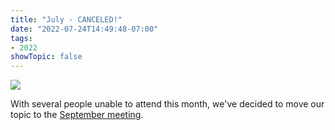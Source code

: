 ```yaml
---
title: "July - CANCELED!"
date: "2022-07-24T14:49:48-07:00"
tags:
- 2022
showTopic: false
---
```


![](/files/DebateIcon.png)

With several people unable to attend this month, we've decided to move our topic to the [September meeting](/2022-09).
